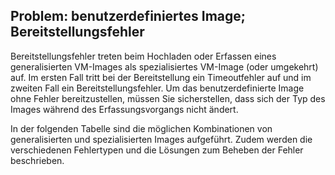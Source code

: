 ## Problem: benutzerdefiniertes Image; Bereitstellungsfehler
Bereitstellungsfehler treten beim Hochladen oder Erfassen eines generalisierten VM-Images als spezialisiertes VM-Image (oder umgekehrt) auf. Im ersten Fall tritt bei der Bereitstellung ein Timeoutfehler auf und im zweiten Fall ein Bereitstellungsfehler. Um das benutzerdefinierte Image ohne Fehler bereitzustellen, müssen Sie sicherstellen, dass sich der Typ des Images während des Erfassungsvorgangs nicht ändert.

In der folgenden Tabelle sind die möglichen Kombinationen von generalisierten und spezialisierten Images aufgeführt. Zudem werden die verschiedenen Fehlertypen und die Lösungen zum Beheben der Fehler beschrieben.

